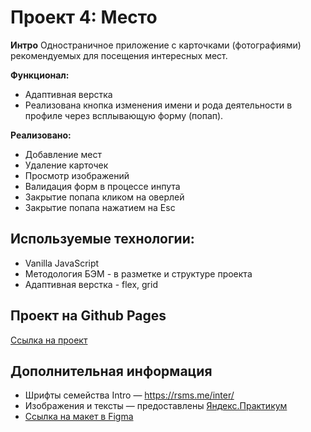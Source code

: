 # Проект 4: Место

**Интро**
Одностраничное приложение с карточками (фотографиями) рекомендуемых для посещения интересных мест.

**Функционал:**
* Адаптивная верстка
* Реализована кнопка изменения имени и рода деятельности в профиле через всплывающую форму (попап).

**Реализовано:**
* Добавление мест
* Удаление карточек
* Просмотр изображений
* Валидация форм в процессе инпута
* Закрытие попапа кликом на оверлей
* Закрытие попапа нажатием на Esc

## Используемые технологии:
* Vanilla JavaScript
* Методология БЭМ - в разметке и структуре проекта
* Адаптивная верстка - flex, grid

## Проект на Github Pages

[Ссылка на проект](https://sumere4ny.github.io/mesto/)

## Дополнительная информация

* Шрифты семейства Intro — https://rsms.me/inter/
* Изображения и тексты — предоставлены [Яндекс.Практикум](https://praktikum.yandex.ru)
* [Ссылка на макет в Figma](https://www.figma.com/file/StZjf8HnoeLdiXS7dYrLAh/JavaScript.-Sprint-4)
